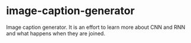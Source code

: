 # image-caption-generator
Image caption generator. It is an effort to learn more about CNN and RNN and what happens when they are joined.
